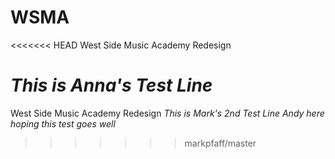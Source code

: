 # WSMA
<<<<<<< HEAD
West Side Music Academy Redesign  

*This is Anna's Test Line*
=======
West Side Music Academy Redesign
*This is Mark's 2nd Test Line*
*Andy here hoping this test goes well*
>>>>>>> markpfaff/master
